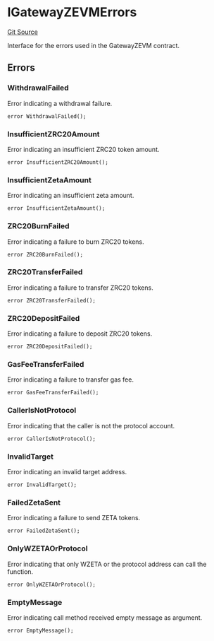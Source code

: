 # IGatewayZEVMErrors
[Git Source](https://github.com/zeta-chain/protocol-contracts/blob/85c63250bc8c13c5a3bd590b50ea3b4d1c0d7388/contracts/zevm/interfaces/IGatewayZEVM.sol)

Interface for the errors used in the GatewayZEVM contract.


## Errors
### WithdrawalFailed
Error indicating a withdrawal failure.


```solidity
error WithdrawalFailed();
```

### InsufficientZRC20Amount
Error indicating an insufficient ZRC20 token amount.


```solidity
error InsufficientZRC20Amount();
```

### InsufficientZetaAmount
Error indicating an insufficient zeta amount.


```solidity
error InsufficientZetaAmount();
```

### ZRC20BurnFailed
Error indicating a failure to burn ZRC20 tokens.


```solidity
error ZRC20BurnFailed();
```

### ZRC20TransferFailed
Error indicating a failure to transfer ZRC20 tokens.


```solidity
error ZRC20TransferFailed();
```

### ZRC20DepositFailed
Error indicating a failure to deposit ZRC20 tokens.


```solidity
error ZRC20DepositFailed();
```

### GasFeeTransferFailed
Error indicating a failure to transfer gas fee.


```solidity
error GasFeeTransferFailed();
```

### CallerIsNotProtocol
Error indicating that the caller is not the protocol account.


```solidity
error CallerIsNotProtocol();
```

### InvalidTarget
Error indicating an invalid target address.


```solidity
error InvalidTarget();
```

### FailedZetaSent
Error indicating a failure to send ZETA tokens.


```solidity
error FailedZetaSent();
```

### OnlyWZETAOrProtocol
Error indicating that only WZETA or the protocol address can call the function.


```solidity
error OnlyWZETAOrProtocol();
```

### EmptyMessage
Error indicating call method received empty message as argument.


```solidity
error EmptyMessage();
```

